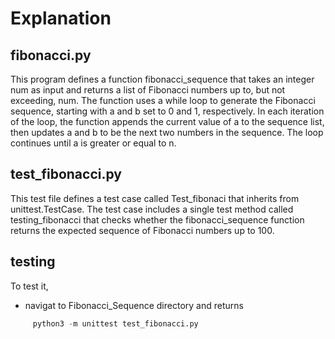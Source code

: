 # Explanation
## fibonacci.py

This program defines a function fibonacci_sequence that takes an integer num as input and
returns a list of Fibonacci numbers up to, but not exceeding, num. The function uses a
while loop to generate the Fibonacci sequence, starting with a and b set to 0 and 1, respectively.
In each iteration of the loop, the function appends the current value of a to the sequence list,
then updates a and b to be the next two numbers in the sequence. The loop continues until a is
greater or equal to n.

## test_fibonacci.py
This test file defines a test case called Test_fibonaci that inherits from unittest.TestCase.
The test case includes a single test method called testing_fibonacci that checks whether the
fibonacci_sequence function returns the expected sequence of Fibonacci numbers up to 100.

## testing
To test it,
- navigat to Fibonacci_Sequence directory and returns
```python
     python3 -m unittest test_fibonacci.py
